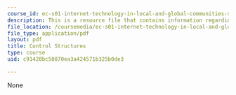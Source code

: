 ```yaml
---
course_id: ec-s01-internet-technology-in-local-and-global-communities-spring-2005-summer-2005
description: This is a resource file that contains information regarding control structures.
file_location: /coursemedia/ec-s01-internet-technology-in-local-and-global-communities-spring-2005-summer-2005/c91420bc50870ea3a424571b325b0de3_MITEC_S01S05_l04_cont.pdf
file_type: application/pdf
layout: pdf
title: Control Structures
type: course
uid: c91420bc50870ea3a424571b325b0de3

---
```

None